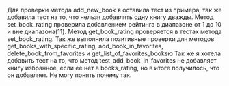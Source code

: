 Для проверки метода add_new_book я оставила тест из примера, так же добавила тест на то, 
что нельзя добавлять одну книгу дважды.
Метод set_book_rating проверила добавлением рейтинга в диапазоне от 1 до 10 и вне диапазона(11).
Метод get_book_rating проверяется в тестах метода set_book_rating.
Так же выполнила позитивные проверки для методов get_books_with_specific_rating, add_book_in_favorites, delete_book_from_favorites и get_list_of_favorites_booksю
Так же я хотела добавить тест на то, что метод test_add_book_in_favorites не добавляет книгу избранное, 
если ее нет в books_rating, но в итоге получилось, что он добавляет. Не могу понять почему так. 